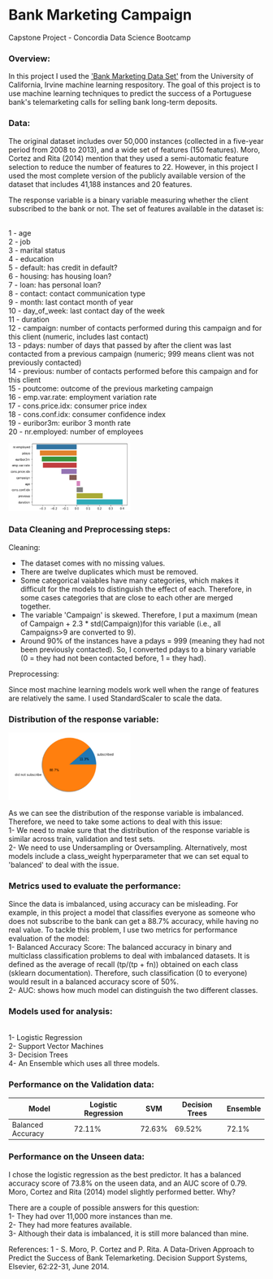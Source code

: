# Bank Marketing Campaign

Capstone Project - Concordia Data Science Bootcamp

### Overview:

In this project I used the ['Bank Marketing Data Set'](https://archive.ics.uci.edu/ml/datasets/Bank+Marketing) from the University of California, Irvine machine learning respository. The goal of this project is to use machine learning techniques to predict the success of a Portuguese bank's telemarketing calls for selling bank long-term deposits.

### Data:

The original dataset includes over 50,000 instances (collected in a five-year period from 2008 to 2013), and a wide set of features (150 features). Moro, Cortez and Rita (2014) mention that they used a semi-automatic feature selection to reduce the number of features to 22. However, in this project I used the most complete version of the publicly available version of the dataset that includes 41,188 instances and 20 features.

The response variable is a binary variable measuring whether the client subscribed to the bank or not. The set of features available in the dataset is:

<br>1 - age 
<br>2 - job 
<br>3 - marital status
<br>4 - education 
<br>5 - default: has credit in default? 
<br>6 - housing: has housing loan? 
<br>7 - loan: has personal loan? 
<br>8 - contact: contact communication type 
<br>9 - month: last contact month of year 
<br>10 - day_of_week: last contact day of the week 
<br>11 - duration
<br>12 - campaign: number of contacts performed during this campaign and for this client (numeric, includes last contact)
<br>13 - pdays: number of days that passed by after the client was last contacted from a previous campaign (numeric; 999 means client was not previously contacted)
<br>14 - previous: number of contacts performed before this campaign and for this client
<br>15 - poutcome: outcome of the previous marketing campaign 
<br>16 - emp.var.rate: employment variation rate
<br>17 - cons.price.idx: consumer price index 
<br>18 - cons.conf.idx: consumer confidence index 
<br>19 - euribor3m: euribor 3 month rate 
<br>20 - nr.employed: number of employees

<img src="./assets/corr.png" style="max-width: 240px"/>

### Data Cleaning and Preprocessing steps:

Cleaning:

- The dataset comes with no missing values. 
- There are twelve duplicates which must be removed. 
- Some categorical vaiables have many categories, which makes it difficult for the models to distinguish the effect of each. Therefore, in some cases categories that are close to each other are merged together. 
- The variable 'Campaign' is skewed. Therefore, I put a maximum (mean of Campaign + 2.3 * std(Campaign))for this variable (i.e., all Campaigns>9 are converted to 9).
- Around 90% of the instances have a pdays = 999 (meaning they had not been previously contacted). So, I converted pdays to a binary variable (0 = they had not been contacted before, 1 = they had).

Preprocessing: 

Since most machine learning models work well when the range of features are relatively the same. I used StandardScaler to scale the data.

### Distribution of the response variable:

<img src="assets/distribution_y.png" style="max-width: 240px"/>

As we can see the distribution of the response variable is imbalanced. Therefore, we need to take some actions to deal with this issue:
<br>1- We need to make sure that the distribution of the response variable is similar across train, validation and test sets.
<br>2- We need to use Undersampling or Oversampling. Alternatively, most models include a class_weight hyperparameter that we can set equal to 'balanced' to deal with the issue.

### Metrics used to evaluate the performance:

Since the data is imbalanced, using accuracy can be misleading. For example, in this project a model that classifies everyone as someone who does not subscribe to the bank can get a 88.7% accuracy, while having no real value.
To tackle this problem, I use two metrics for performance evaluation of the model:
<br>1- Balanced Accuracy Score: The balanced accuracy in binary and multiclass classification problems to deal with imbalanced datasets. It is defined as the average of recall (tp/(tp + fn)) obtained on each class (sklearn documentation). Therefore, such classification (0 to everyone) would result in a balanced accuracy score of 50%.
<br>2- AUC: shows how much model can distinguish the two different classes.

### Models used for analysis:
<br>1- Logistic Regression
<br>2- Support Vector Machines
<br>3- Decision Trees
<br>4- An Ensemble which uses all three models. 

### Performance on the Validation data:
Model | Logistic Regression | SVM | Decision Trees | Ensemble 
--- | --- | --- | --- |--- 
Balanced Accuracy | 72.11% | 72.63% | 69.52% | 72.1%


### Performance on the Unseen data:
I chose the logistic regression as the best predictor. It has a balanced accuracy score of 73.8% on the useen data, and an AUC score of 0.79. 
Moro, Cortez and Rita (2014) model slightly performed better. Why?

There are a couple of possible answers for this question:
<br>1- They had over 11,000 more instances than me.
<br>2- They had more features available.
<br>3- Although their data is imbalanced, it is still more balanced than mine.


References:
1 - S. Moro, P. Cortez and P. Rita. A Data-Driven Approach to Predict the Success of Bank Telemarketing. Decision Support Systems, Elsevier, 62:22-31, June 2014.






